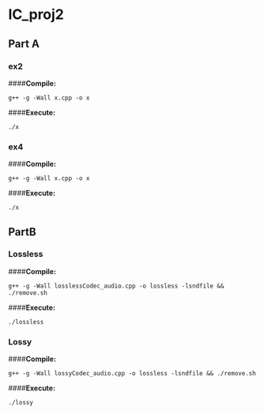 # IC_proj2

## Part A
### ex2
####**Compile:**
```console 
g++ -g -Wall x.cpp -o x
```
####**Execute:**
```console 
./x
```
### ex4
####**Compile:**
```console 
g++ -g -Wall x.cpp -o x
```
####**Execute:**
```console 
./x
```



## PartB
### Lossless
####**Compile:** 
```console 
g++ -g -Wall losslessCodec_audio.cpp -o lossless -lsndfile && ./remove.sh 
```
####**Execute:**
```console 
./lossless
```
### Lossy
####**Compile:**
```console 
g++ -g -Wall lossyCodec_audio.cpp -o lossless -lsndfile && ./remove.sh 
```
####**Execute:**
```console 
./lossy
```


